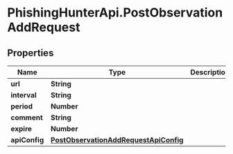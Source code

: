 # PhishingHunterApi.PostObservationAddRequest

## Properties

Name | Type | Description | Notes
------------ | ------------- | ------------- | -------------
**url** | **String** |  | [optional] 
**interval** | **String** |  | [optional] 
**period** | **Number** |  | [optional] 
**comment** | **String** |  | [optional] 
**expire** | **Number** |  | [optional] 
**apiConfig** | [**PostObservationAddRequestApiConfig**](PostObservationAddRequestApiConfig.md) |  | [optional] 



